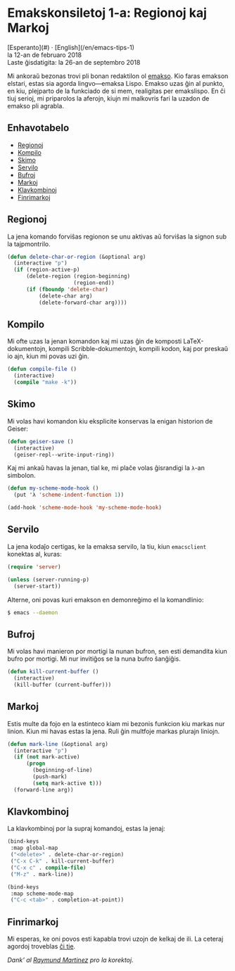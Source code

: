 Emakskonsiletoj 1-a: Regionoj kaj Markoj
========================================

<div class="center">[Esperanto](#) · [English](/en/emacs-tips-1)</div>
<div class="center">la 12-an de februaro 2018</div>
<div class="center">Laste ĝisdatigita: la 26-an de septembro 2018</div>

Mi ankoraŭ bezonas trovi pli bonan redaktilon ol [emakso](https://www.gnu.org/software/emacs/). Kio
faras emakson elstari, estas sia agorda lingvo—emaksa Lispo. Emakso uzas ĝin al punkto, en kiu,
plejparto de la funkciado de si mem, realigitas per emakslispo. En ĉi tiuj serioj, mi priparolos
la aferojn, kiujn mi malkovris fari la uzadon de emakso pli agrabla.


<a name="et"></a>Enhavotabelo
-----------------------------

- [Regionoj](#regionoj)
- [Kompilo](#kompilo)
- [Skimo](#skimo)
- [Servilo](#servilo)
- [Bufroj](#bufroj)
- [Markoj](#markoj)
- [Klavkombinoj](#klavkombinoj)
- [Finrimarkoj](#finrimarkoj)


<a name="regionoj"></a>Regionoj
-------------------------------

La jena komando forviŝas regionon se unu aktivas aŭ forviŝas la signon sub la tajpmontrilo.

```lisp
(defun delete-char-or-region (&optional arg)
  (interactive "p")
  (if (region-active-p)
      (delete-region (region-beginning)
                     (region-end))
      (if (fboundp 'delete-char)
          (delete-char arg)
          (delete-forward-char arg))))
```


<a name="kompilo"></a>Kompilo
-----------------------------

Mi ofte uzas la jenan komandon kaj mi uzas ĝin de komposti LaTeX-dokumentojn, kompili
Scribble-dokumentojn, kompili kodon, kaj por preskaŭ io ajn, kiun mi povas uzi ĝin.

```lisp
(defun compile-file ()
  (interactive)
  (compile "make -k"))
```


<a name="skimo"></a>Skimo
-------------------------

Mi volas havi komandon kiu eksplicite konservas la enigan historion de Geiser:

```lisp
(defun geiser-save ()
  (interactive)
  (geiser-repl--write-input-ring))
```

Kaj mi ankaŭ havas la jenan, tial ke, mi plaĉe volas ĝisrandigi la `λ`-an simbolon.

```lisp
(defun my-scheme-mode-hook ()
  (put 'λ 'scheme-indent-function 1))

(add-hook 'scheme-mode-hook 'my-scheme-mode-hook)
```


<a name="servilo"></a>Servilo
-----------------------------

La jena kodaĵo certigas, ke la emaksa servilo, la tiu, kiun `emacsclient` konektas al, kuras:

```lisp
(require 'server)

(unless (server-running-p)
  (server-start))
```

Alterne, oni povas kuri emakson en demonreĝimo el la komandlinio:

```bash
$ emacs --daemon
```


<a name="bufroj"></a>Bufroj
---------------------------

Mi volas havi manieron por mortigi la nunan bufron, sen esti demandita kiun bufro por mortigi. Mi
nur invitiĝos se la nuna bufro ŝanĝiĝis.

```lisp
(defun kill-current-buffer ()
  (interactive)
  (kill-buffer (current-buffer)))
```


<a name="markoj"></a>Markoj
---------------------------

Estis multe da fojo en la estinteco kiam mi bezonis funkcion kiu markas nur linion. Kiun mi havas
estas la jena. Ruli ĝin multfoje markas plurajn liniojn.

```lisp
(defun mark-line (&optional arg)
  (interactive "p")
  (if (not mark-active)
      (progn
        (beginning-of-line)
        (push-mark)
        (setq mark-active t)))
  (forward-line arg))
```


<a name="klavkombinoj"></a>Klavkombinoj
---------------------------------------

La klavkombinoj por la supraj komandoj, estas la jenaj:

```lisp
(bind-keys
 :map global-map
 ("<delete>" . delete-char-or-region)
 ("C-x C-k" . kill-current-buffer)
 ("C-x c" . compile-file)
 ("M-z" . mark-line))

(bind-keys
 :map scheme-mode-map
 ("C-c <tab>" . completion-at-point))
```


<a name="finrimarkoj"></a>Finrimarkoj
-------------------------------------

Mi esperas, ke oni povos esti kapabla trovi uzojn de kelkaj de ili. La ceteraj agordoj troveblas
[ĉi tie](https://github.com/ebzzry/dotfiles/tree/master/emacs).

_Dank’ al [Raymund Martinez](https://zhaqenl.github.io) pro la korektoj._
